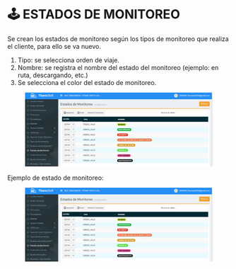 # 🕹️ ESTADOS DE MONITOREO

Se crean los estados de monitoreo según los tipos de monitoreo que realiza el cliente, para ello se va nuevo.

1. Tipo: se selecciona orden de viaje.
2. Nombre: se registra el nombre del estado del monitoreo (ejemplo: en ruta, descargando, etc.)
3. Se selecciona el color del estado de monitoreo.

<figure><img src="../../../.gitbook/assets/Untitled 1 (16).png" alt=""><figcaption></figcaption></figure>

Ejemplo de estado de monitoreo:

<figure><img src="../../../.gitbook/assets/Untitled 1 (17).png" alt=""><figcaption></figcaption></figure>
